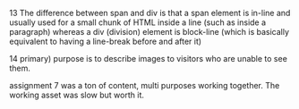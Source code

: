 <p>13 The difference between span and div is that a span element is in-line and usually used for a small chunk of HTML inside a line (such as inside a paragraph) whereas a div (division) element is block-line (which is basically equivalent to having a line-break before and after it) </p>
<p>14 primary) purpose is to describe images to visitors who are unable to see them.</p>
<p>assignment 7 was a ton of content, multi purposes working together. The working asset was slow but worth it.<p/>
